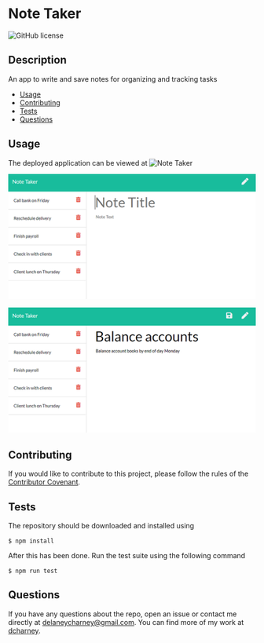 # Note Taker
![GitHub license](https://img.shields.io/badge/License-MIT-blue.svg)

## Description
An app to write and save notes for organizing and tracking tasks

* [Usage](#usage)
* [Contributing](#contributing)
* [Tests](#tests)
* [Questions](#questions)

## Usage

The deployed application can be viewed at ![Note Taker]()

![image 1](assets\images\11-express-homework-demo-01.png)

![image 2](assets\images\11-express-homework-demo-02.png)


## Contributing

If you would like to contribute to this project, please follow the rules of the [Contributor Covenant](https://www.contributor-covenant.org/).

## Tests

The repository should be downloaded and installed using

    $ npm install

After this has been done. Run the test suite using the following command

    $ npm run test

## Questions

If you have any questions about the repo, open an issue or contact me directly at delaneycharney@gmail.com. You can find more of my work at [dcharney](https://github.com/dcharney/).
